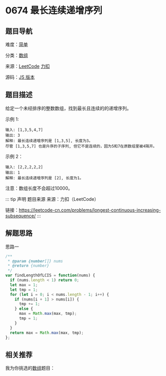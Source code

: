 # 0674 最长连续递增序列


## 题目导航

难度：[简单](/solution/easy/)

分类：[数组](/art/array.html)

来源：[LeetCode](https://leetcode.com/problems/longest-continuous-increasing-subsequence/)  [力扣](https://leetcode-cn.com/problems/longest-continuous-increasing-subsequence/)

源码：[JS 版本](https://github.com/swpuLeo/leetcode/blob/master/src/easy/0674-longest-continuous-increasing-subsequence.js)






## 题目描述

给定一个未经排序的整数数组，找到最长且连续的的递增序列。


示例 1:

```
输入: [1,3,5,4,7]
输出: 3
解释: 最长连续递增序列是 [1,3,5], 长度为3。
尽管 [1,3,5,7] 也是升序的子序列, 但它不是连续的，因为5和7在原数组里被4隔开。
```

示例 2：

```
输入: [2,2,2,2,2]
输出: 1
解释: 最长连续递增序列是 [2], 长度为1。
```


注意：数组长度不会超过10000。


::: tip 声明 题目来源
来源：力扣（LeetCode）

链接：https://leetcode-cn.com/problems/longest-continuous-increasing-subsequence/
:::



## 解题思路


思路一

```js
/**
 * @param {number[]} nums
 * @return {number}
 */
var findLengthOfLCIS = function(nums) {
  if (nums.length < 1) return 0;
  let max = 1;
  let tmp = 1;
  for (let i = 0; i < nums.length - 1; i++) {
    if (nums[i + 1] > nums[i]) {
      tmp += 1;
    } else {
      max = Math.max(max, tmp);
      tmp = 1;
    }
  }
  return max = Math.max(max, tmp);
};
```





## 相关推荐

我为你挑选的[数组](/art/array.html)题目：
